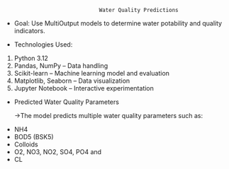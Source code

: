                                   Water Quality Predictions
								  
* Goal: Use MultiOutput models to determine water potability and quality indicators.

* Technologies Used:
1) Python 3.12
2) Pandas, NumPy – Data handling
3) Scikit-learn – Machine learning model and evaluation
4) Matplotlib, Seaborn – Data visualization
5) Jupyter Notebook – Interactive experimentation

* Predicted Water Quality Parameters

   ->The model predicts multiple water quality parameters such as:

- NH4
- BOD5 (BSK5)
- Colloids
- O2, NO3, NO2, SO4, PO4 and
- CL
